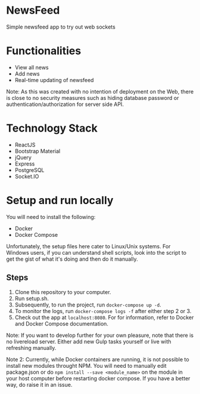 # NewsFeed
Simple newsfeed app to try out web sockets

# Functionalities
- View all news
- Add news
- Real-time updating of newsfeed

Note: As this was created with no intention of deployment on the Web, there is close to no security measures such as hiding database password or authentication/authorization for server side API.

# Technology Stack
- ReactJS
- Bootstrap Material
- jQuery
- Express
- PostgreSQL
- Socket.IO

# Setup and run locally
You will need to install the following:
- Docker
- Docker Compose

Unfortunately, the setup files here cater to Linux/Unix systems.
For Windows users, if you can understand shell scripts, look into the script to get the gist of what it's doing and then do it manually.

## Steps
1. Clone this repository to your computer.
2. Run setup.sh.
3. Subsequently, to run the project, run `docker-compose up -d`.
4. To monitor the logs, run `docker-compose logs -f` after either step 2 or 3.
5. Check out the app at `localhost:8080`.
For for information, refer to Docker and Docker Compose documentation.

Note: If you want to develop further for your own pleasure, note that there is no livereload server. Either add new Gulp tasks yourself or live with refreshing manually.

Note 2: Currently, while Docker containers are running, it is not possible to install new modules throught NPM. You will need to manually edit package.json or do `npm install --save <module_name>` on the module in your host computer before restarting docker compose. If you have a better way, do raise it in an issue.
